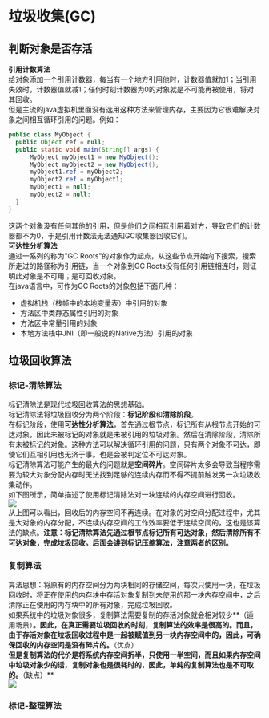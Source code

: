 # 垃圾收集(GC)
## 判断对象是否存活
**引用计数算法**  <br>
  给对象添加一个引用计数器，每当有一个地方引用他时，计数器值就加1；当引用失效时，计数器值就减1；任何时刻计数器为0的对象就是不可能再被使用，将对其回收。<br>
  但是主流的java虚拟机里面没有选用这种方法来管理内存，主要因为它很难解决对象之间相互循环引用的问题。例如：<br>
  ```java
  public class MyObject {
    public Object ref = null;
    public static void main(String[] args) {
        MyObject myObject1 = new MyObject();
        MyObject myObject2 = new MyObject();
        myObject1.ref = myObject2;
        myObject2.ref = myObject1;
        myObject1 = null;
        myObject2 = null;
    }
  }
  ```
  这两个对象没有任何其他的引用，但是他们之间相互引用着对方，导致它们的计数器都不为0，于是引用计数法无法通知GC收集器回收它们。<br>
**可达性分析算法**<br>
  通过一系列的称为"GC Roots"的对象作为起点，从这些节点开始向下搜索，搜索所走过的路径称为引用链，当一个对象到GC Roots没有任何引用链相连时，则证明此对象是不可用；是可回收对象。<br>
  在java语言中，可作为GC Roots的对象包括下面几种：<br>
  * 虚拟机栈（栈帧中的本地变量表）中引用的对象
  * 方法区中类静态属性引用的对象
  * 方法区中常量引用的对象
  * 本地方法栈中JNI（即一般说的Native方法）引用的对象
## 垃圾回收算法
### 标记-清除算法
  标记清除法是现代垃圾回收算法的思想基础。<br>
  标记清除法将垃圾回收分为两个阶段：**标记阶段**和**清除阶段**。<br>
  在标记阶段，使用**可达性分析算法**，首先通过根节点，标记所有从根节点开始的可达对象，因此未被标记的对象就是未被引用的垃圾对象。然后在清除阶段，清除所有未被标记的对象。这种方法可以解决循环引用的问题，只有两个对象不可达，即使它们互相引用也无济于事。也是会被判定位不可达对象。<br>
  标记清除算法可能产生的最大的问题就是**空间碎片**。空间碎片太多会导致当程序需要为较大对象分配内存时无法找到足够的连续内存而不得不提前触发另一次垃圾收集动作。<br>
  如下图所示，简单描述了使用标记清除法对一块连续的内存空间进行回收。<br>
![](https://images2015.cnblogs.com/blog/989246/201704/989246-20170406161514082-1220415753.jpg)<br>
  从上图可以看出，回收后的内存空间不再连续。在对象的对空间分配过程中，尤其是大对象的内存分配，不连续内存空间的工作效率要低于连续空间的，这也是该算法的缺点。**注意：标记清除算法先通过根节点标记所有可达对象，然后清除所有不可达对象，完成垃圾回收。后面会讲到标记压缩算法，注意两者的区别。**
### 复制算法
  算法思想：将原有的内存空间分为两块相同的存储空间，每次只使用一块，在垃圾回收时，将正在使用的内存块中存活对象复制到未使用的那一块内存空间中，之后清除正在使用的内存块中的所有对象，完成垃圾回收。<br>
  如果系统中的垃圾对象很多，复制算法需要复制的存活对象就会相对较少**（适用场景）**。因此，在真正需要垃圾回收的时刻，复制算法的效率是很高的。而且，由于存活对象在垃圾回收过程中是一起被赋值到另一块内存空间中的，因此，可确保回收的内存空间是没有碎片的。**（优点）**<br>
  但是复制算法的代价是将系统内存空间折半，只使用一半空间，而且如果内存空间中垃圾对象少的话，复制对象也是很耗时的，因此，单纯的复制算法也是不可取的。**（缺点）**<br>
  ![](https://images2015.cnblogs.com/blog/989246/201704/989246-20170406162053957-592638524.jpg)
### 标记-整理算法
